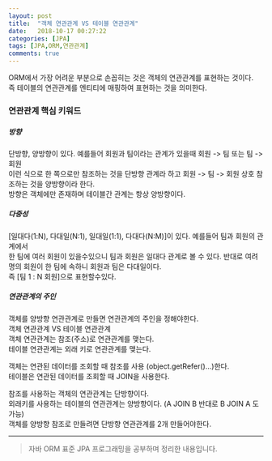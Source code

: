 ```yaml
---
layout: post
title:  "객체 연관관계 VS 테이블 연관관계"
date:   2018-10-17 00:27:22
categories: [JPA]
tags: [JPA,ORM,연관관계]
comments: true
---
```

ORM에서 가장 어려운 부분으로 손꼽히는 것은 객체의 연관관계를 표현하는 것이다.  
즉 테이블의 연관관계를 엔티티에 매핑하여 표현하는 것을 의미한다.  

### 연관관계 핵심 키워드
##### 방향
단방향, 양방향이 있다. 예를들어 회원과 팀이라는 관계가 있을때 회원 -> 팀 또는 팀 -> 회원  
이런 식으로 한 쪽으로만 참조하는 것을 단방향 관계라 하고 회원 -> 팀 -> 회원 상호 참조하는 것을 양방향이라 한다.  
방향은 객체에만 존재하며 테이블간 관계는 항상 양방향이다.  

##### 다중성
[일대다(1:N), 다대일(N:1), 일대일(1:1), 다대다(N:M)]이 있다. 예를들어 팀과 회원의 관계에서  
한 팀에 여러 회원이 있을수있으니 팀과 회원은 일대다 관계로 볼 수 있다. 반대로 여려 명의 회원이 한 팀에 속하니 회원과 팀은 다대일이다.  
즉 [팀 1 : N 회원]으로 표현할수있다.  

##### 연관관계의 주인
객체를 양방향 연관관계로 만들면 연관관계의 주인을 정해야한다.  
객체 연관관계 VS 테이블 연관관계  
객체 연관관계는 참조(주소)로 연관관계를 맺는다.   
테이블 연관관계는 외래 키로 연관관계를 맺는다.   

객체는 연관된 데이터를 조회할 때 참조를 사용 (object.getRefer()...)한다.  
테이블은 연관된 데이터를 조회할 때 JOIN을 사용한다.  

참조를 사용하는 객체의 연관관계는 단방향이다.   
외래키를 사용하는 테이블의 연관관계는 양방향이다. (A JOIN B 반대로 B JOIN A 도 가능)   
객체를 양방향 참조로 만들려면 단방향 연관관계를 2개 만들어야한다.

---
>자바 ORM 표준 JPA 프로그래밍을 공부하며 정리한 내용입니다.

